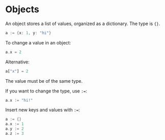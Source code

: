 # Objects

An object stores a list of values, organized as a dictionary. The type is `{}`.

```rust
a := {x: 1, y: "hi"}
```

To change a value in an object:

```rust
a.x = 2
```

Alternative:

```rust
a["x"] = 2
```

The value must be of the same type.

If you want to change the type, use `:=`:

```rust
a.x := "hi!"
```

Insert new keys and values with `:=`:

```rust
a := {}
a.x := 1
a.y := 2
a.z := 3
```
